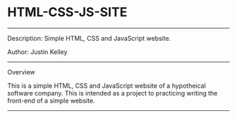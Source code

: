# HTML-CSS-JS-SITE

---

Description: Simple HTML, CSS and JavaScript website.

Author: Justin Kelley

---

Overview

This is a simple HTML, CSS and JavaScript website of a hypotheical software company. This is intended as a project to practicing writing the front-end of a simple website.

---

